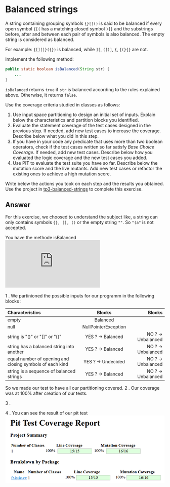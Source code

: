 # Balanced strings

A string containing grouping symbols `{}[]()` is said to be balanced if every open symbol `{[(` has a matching closed symbol `)]}` and the substrings before, after and between each pair of symbols is also balanced. The empty string is considered as balanced.

For example: `{[][]}({})` is balanced, while `][`, `([)]`, `{`, `{(}{}` are not.

Implement the following method:

```java
public static boolean isBalanced(String str) {
    ...
}
```

`isBalanced` returns `true` if `str` is balanced according to the rules explained above. Otherwise, it returns `false`.

Use the coverage criteria studied in classes as follows:

1. Use input space partitioning to design an initial set of inputs. Explain below the characteristics and partition blocks you identified.
2. Evaluate the statement coverage of the test cases designed in the previous step. If needed, add new test cases to increase the coverage. Describe below what you did in this step.
3. If you have in your code any predicate that uses more than two boolean operators, check if the test cases written so far satisfy *Base Choice Coverage*. If needed, add new test cases. Describe below how you evaluated the logic coverage and the new test cases you added.
4. Use PIT to evaluate the test suite you have so far. Describe below the mutation score and the live mutants. Add new test cases or refactor the existing ones to achieve a high mutation score.

Write below the actions you took on each step and the results you obtained.
Use the project in [tp3-balanced-strings](../code/tp3-balanced-strings) to complete this exercise.

## Answer

For this exercise, we choosed to understand the subject like, a string can only contains symbols `{}, [], ()` or the empty string `""`. So `"(a"` is not accepted.

You have the methode isBalanced ![HERE](https://github.com/lise-rg/VV-ISTIC-TP3/blob/main/code/tp3-balanced-strings/src/main/java/fr/istic/vv/StringUtils.java)

1 .
We partinioned the possible inputs for our programm in the following blocks :

| Characteristics  | Blocks  | Blocks |
| :----------------------- |:------------------------:| --:|
| empty  |   Balanced         |
| null  | NullPointerException
| string is "()" or "[]" or "{}" | YES ? -> Balanced | NO ? -> Unbalanced
| string has a balanced string into another  | YES ? -> Balanced | NO ? -> Unbalanced
|equal number of opening and closing symbols of each kind |   YES ? -> Undecided | NO ? -> Unbalanced
| string is a sequence of balanced strings| YES ? -> Balanced | NO ? -> Unbalanced

So we made our test to have all our partitioning covered. 
2 .
Our coverage was at 100% after creation of our tests.

3 .

4 .
You can see the result of our pit test ![HERE](https://github.com/lise-rg/VV-ISTIC-TP3/blob/main/exercises/pit%20report%20balanced%20string.png)
